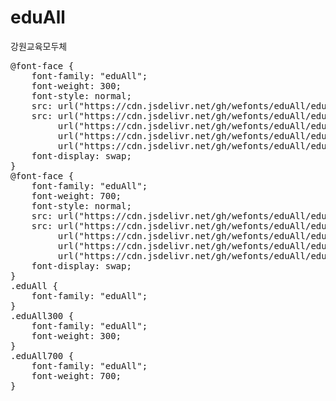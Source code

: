 # eduAll
강원교육모두체

<pre>
@font-face {
    font-family: "eduAll";
    font-weight: 300;
    font-style: normal;
    src: url("https://cdn.jsdelivr.net/gh/wefonts/eduAll/eduAll-Light.eot");
    src: url("https://cdn.jsdelivr.net/gh/wefonts/eduAll/eduAll-Light.eot?#iefix") format("embedded-opentype"),
         url("https://cdn.jsdelivr.net/gh/wefonts/eduAll/eduAll-Light.woff2") format("woff2"),
         url("https://cdn.jsdelivr.net/gh/wefonts/eduAll/eduAll-Light.woff") format("woff"),
         url("https://cdn.jsdelivr.net/gh/wefonts/eduAll/eduAll-Light.ttf") format("truetype");
    font-display: swap;
} 
@font-face {
    font-family: "eduAll";
    font-weight: 700;
    font-style: normal;
    src: url("https://cdn.jsdelivr.net/gh/wefonts/eduAll/eduAll-Bold.eot");
    src: url("https://cdn.jsdelivr.net/gh/wefonts/eduAll/eduAll-Bold.eot?#iefix") format("embedded-opentype"),
         url("https://cdn.jsdelivr.net/gh/wefonts/eduAll/eduAll-Bold.woff2") format("woff2"),
         url("https://cdn.jsdelivr.net/gh/wefonts/eduAll/eduAll-Bold.woff") format("woff"),
         url("https://cdn.jsdelivr.net/gh/wefonts/eduAll/eduAll-Bold.ttf") format("truetype");
    font-display: swap;
} 
.eduAll {
    font-family: "eduAll";
}
.eduAll300 {
    font-family: "eduAll";
    font-weight: 300;
}
.eduAll700 {
    font-family: "eduAll";
    font-weight: 700;
}
</pre>
